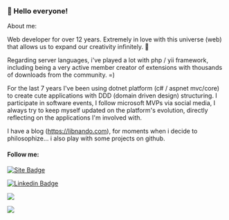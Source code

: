 ### 👋 Hello everyone!

About me:

Web developer for over 12 years. Extremely in love with this universe (web) that allows us to expand our creativity infinitely. 💖

Regarding server languages, i've played a lot with php / yii framework, including being a very active member creator of extensions with thousands of downloads from the community. =)

For the last 7 years I've been using dotnet platform (c# / aspnet mvc/core) to create cute applications with DDD (domain driven design) structuring. I participate in software events, I follow microsoft MVPs via social media, I always try to keep myself updated on the platform's evolution, directly reflecting on the applications I'm involved with.

I have a blog (https://libnando.com), for moments when i decide to philosophize... i also play with some projects on github.

#### Follow me:
[![Site Badge](https://img.shields.io/badge/-Website%2fBlog-blue?style=flat-square&logo=website&logoColor=white&link=https://libnando.com/)](https://libnando.com/)

[![Linkedin Badge](https://img.shields.io/badge/-LinkedIn-blue?style=flat-square&logo=Linkedin&logoColor=white&link=https://www.linkedin.com/in/nandomegaman/)](https://www.linkedin.com/in/nandomegaman/)

<p align="justify">
  <img align="center" src="https://github-readme-stats.vercel.app/api?username=nandomegaman&show_icons=true&count_private=true&theme=algolia" />
</p>
<p>
  <img align="center" src="https://github-readme-stats.vercel.app/api/top-langs/?username=nandomegaman&layout=compact&theme=algolia" />
</p>
